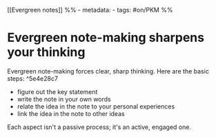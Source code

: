  [[Evergreen notes]]
%% - metadata:
	- tags: #on/PKM %%
# Evergreen note-making sharpens your thinking
Evergreen note-making forces clear, sharp thinking. Here are the basic steps: ^5e4e28c7

- figure out the key statement
- write the note in your own words
- relate the idea in the note to your personal experiences
- link the idea in the note to other ideas

Each aspect isn't a passive process; it's an active, engaged one.